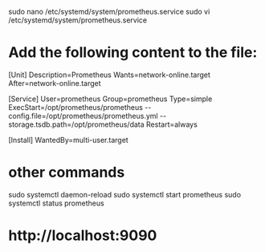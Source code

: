 sudo nano /etc/systemd/system/prometheus.service
sudo vi /etc/systemd/system/prometheus.service

# Add the following content to the file:
[Unit]
Description=Prometheus
Wants=network-online.target
After=network-online.target

[Service]
User=prometheus
Group=prometheus
Type=simple
ExecStart=/opt/prometheus/prometheus --config.file=/opt/prometheus/prometheus.yml --storage.tsdb.path=/opt/prometheus/data
Restart=always

[Install]
WantedBy=multi-user.target

# other commands
sudo systemctl daemon-reload
sudo systemctl start prometheus
sudo systemctl status prometheus

# http://localhost:9090
